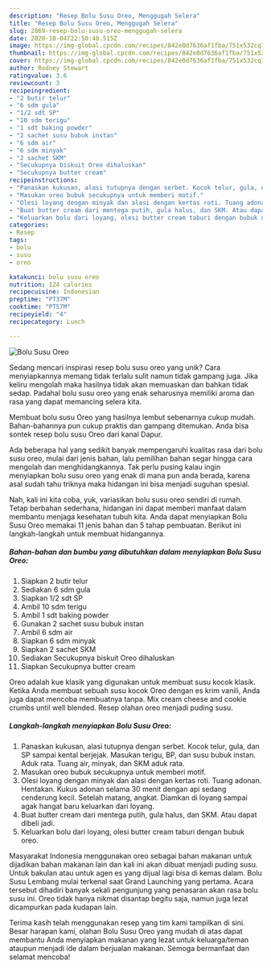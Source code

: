 ```yaml
---
description: "Resep Bolu Susu Oreo, Menggugah Selera"
title: "Resep Bolu Susu Oreo, Menggugah Selera"
slug: 2869-resep-bolu-susu-oreo-menggugah-selera
date: 2020-10-04T22:50:48.515Z
image: https://img-global.cpcdn.com/recipes/842e0d7636af1fba/751x532cq70/bolu-susu-oreo-foto-resep-utama.jpg
thumbnail: https://img-global.cpcdn.com/recipes/842e0d7636af1fba/751x532cq70/bolu-susu-oreo-foto-resep-utama.jpg
cover: https://img-global.cpcdn.com/recipes/842e0d7636af1fba/751x532cq70/bolu-susu-oreo-foto-resep-utama.jpg
author: Rodney Stewart
ratingvalue: 3.6
reviewcount: 3
recipeingredient:
- "2 butir telur"
- "6 sdm gula"
- "1/2 sdt SP"
- "10 sdm terigu"
- "1 sdt baking powder"
- "2 sachet susu bubuk instan"
- "6 sdm air"
- "6 sdm minyak"
- "2 sachet SKM"
- "Secukupnya biskuit Oreo dihaluskan"
- "Secukupnya butter cream"
recipeinstructions:
- "Panaskan kukusan, alasi tutupnya dengan serbet. Kocok telur, gula, dan SP sampai kental berjejak. Masukan terigu, BP, dan susu bubuk instan. Aduk rata. Tuang air, minyak, dan SKM aduk rata."
- "Masukan oreo bubuk secukupnya untuk memberi motif."
- "Olesi loyang dengan minyak dan alasi dengan kertas roti. Tuang adonan. Hentakan. Kukus adonan selama 30 menit dengan api sedang cenderung kecil. Setelah matang, angkat. Diamkan di loyang sampai agak hangat baru keluarkan dari loyang."
- "Buat butter cream dari mentega putih, gula halus, dan SKM. Atau dapat dibeli jadi."
- "Keluarkan bolu dari loyang, olesi butter cream taburi dengan bubuk oreo."
categories:
- Resep
tags:
- bolu
- susu
- oreo

katakunci: bolu susu oreo 
nutrition: 124 calories
recipecuisine: Indonesian
preptime: "PT37M"
cooktime: "PT57M"
recipeyield: "4"
recipecategory: Lunch

---
```



![Bolu Susu Oreo](https://img-global.cpcdn.com/recipes/842e0d7636af1fba/751x532cq70/bolu-susu-oreo-foto-resep-utama.jpg)

Sedang mencari inspirasi resep bolu susu oreo yang unik? Cara menyiapkannya memang tidak terlalu sulit namun tidak gampang juga. Jika keliru mengolah maka hasilnya tidak akan memuaskan dan bahkan tidak sedap. Padahal bolu susu oreo yang enak seharusnya memiliki aroma dan rasa yang dapat memancing selera kita.

Membuat bolu susu Oreo yang hasilnya lembut sebenarnya cukup mudah. Bahan-bahannya pun cukup praktis dan gampang ditemukan. Anda bisa sontek resep bolu susu Oreo dari kanal Dapur.

Ada beberapa hal yang sedikit banyak mempengaruhi kualitas rasa dari bolu susu oreo, mulai dari jenis bahan, lalu pemilihan bahan segar hingga cara mengolah dan menghidangkannya. Tak perlu pusing kalau ingin menyiapkan bolu susu oreo yang enak di mana pun anda berada, karena asal sudah tahu triknya maka hidangan ini bisa menjadi suguhan spesial.


Nah, kali ini kita coba, yuk, variasikan bolu susu oreo sendiri di rumah. Tetap berbahan sederhana, hidangan ini dapat memberi manfaat dalam membantu menjaga kesehatan tubuh kita. Anda dapat menyiapkan Bolu Susu Oreo memakai 11 jenis bahan dan 5 tahap pembuatan. Berikut ini langkah-langkah untuk membuat hidangannya.

<!--inarticleads1-->

##### Bahan-bahan dan bumbu yang dibutuhkan dalam menyiapkan Bolu Susu Oreo:

1. Siapkan 2 butir telur
1. Sediakan 6 sdm gula
1. Siapkan 1/2 sdt SP
1. Ambil 10 sdm terigu
1. Ambil 1 sdt baking powder
1. Gunakan 2 sachet susu bubuk instan
1. Ambil 6 sdm air
1. Siapkan 6 sdm minyak
1. Siapkan 2 sachet SKM
1. Sediakan Secukupnya biskuit Oreo dihaluskan
1. Siapkan Secukupnya butter cream


Oreo adalah kue klasik yang digunakan untuk membuat susu kocok klasik. Ketika Anda membuat sebuah susu kocok Oreo dengan es krim vanili, Anda juga dapat mencoba membuatnya tanpa. Mix cream cheese and cookie crumbs until well blended. Resep olahan oreo menjadi puding susu. 

<!--inarticleads2-->

##### Langkah-langkah menyiapkan Bolu Susu Oreo:

1. Panaskan kukusan, alasi tutupnya dengan serbet. Kocok telur, gula, dan SP sampai kental berjejak. Masukan terigu, BP, dan susu bubuk instan. Aduk rata. Tuang air, minyak, dan SKM aduk rata.
1. Masukan oreo bubuk secukupnya untuk memberi motif.
1. Olesi loyang dengan minyak dan alasi dengan kertas roti. Tuang adonan. Hentakan. Kukus adonan selama 30 menit dengan api sedang cenderung kecil. Setelah matang, angkat. Diamkan di loyang sampai agak hangat baru keluarkan dari loyang.
1. Buat butter cream dari mentega putih, gula halus, dan SKM. Atau dapat dibeli jadi.
1. Keluarkan bolu dari loyang, olesi butter cream taburi dengan bubuk oreo.


Masyarakat Indonesia menggunakan oreo sebagai bahan makanan untuk dijadikan bahan makanan lain dan kali ini akan dibuat menjadi puding susu. Untuk bakulan atau untuk agen es yang dijual lagi bisa di kemas dalam. Bolu Susu Lembang mulai terkenal saat Grand Launching yang pertama. Acara tersebut dihadiri banyak sekali pengunjung yang penasaran akan rasa bolu susu ini. Oreo tidak hanya nikmat disantap begitu saja, namun juga lezat dicampurkan pada kudapan lain. 

Terima kasih telah menggunakan resep yang tim kami tampilkan di sini. Besar harapan kami, olahan Bolu Susu Oreo yang mudah di atas dapat membantu Anda menyiapkan makanan yang lezat untuk keluarga/teman ataupun menjadi ide dalam berjualan makanan. Semoga bermanfaat dan selamat mencoba!
